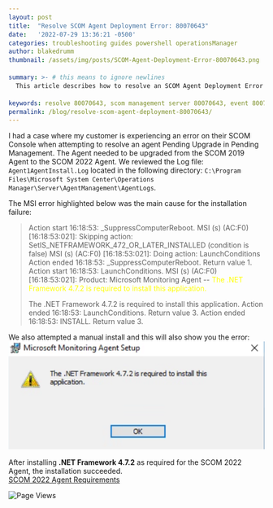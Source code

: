```yaml
---
layout: post
title:  "Resolve SCOM Agent Deployment Error: 80070643"
date:   '2022-07-29 13:36:21 -0500'
categories: troubleshooting guides powershell operationsManager
author: blakedrumm
thumbnail: /assets/img/posts/SCOM-Agent-Deployment-Error-80070643.png

summary: >- # this means to ignore newlines
  This article describes how to resolve an SCOM Agent Deployment Error you may experience which can affect the ability to upgrade or install an Agent. 

keywords: resolve 80070643, scom management server 80070643, event 80070643, scom agent upgrade error, agent update error
permalink: /blog/resolve-scom-agent-deployment-80070643/
---
```

 I had a case where my customer is experiencing an error on their SCOM Console when attempting to resolve an agent Pending Upgrade in Pending Management. The Agent needed to be upgraded from the SCOM 2019 Agent to the SCOM 2022 Agent. We reviewed the Log file: `Agent1AgentInstall.Log` located in the following directory: `C:\Program Files\Microsoft System Center\Operations Manager\Server\AgentManagement\AgentLogs`.
 
 The MSI error highlighted below was the main cause for the installation failure:
  > Action start 16:18:53: _SuppressComputerReboot.
  > MSI (s) (AC:F0) [16:18:53:021]: Skipping action: SetIS_NETFRAMEWORK_472_OR_LATER_INSTALLED (condition is false)
  > MSI (s) (AC:F0) [16:18:53:021]: Doing action: LaunchConditions
  > Action ended 16:18:53: _SuppressComputerReboot. Return value 1.
  > Action start 16:18:53: LaunchConditions.
  > MSI (s) (AC:F0) [16:18:53:021]: Product: Microsoft Monitoring Agent -- <span style="color:yellow">The .NET Framework 4.7.2 is required to install this application.
  > 
  > The .NET Framework 4.7.2 is required to install this application.</span>
  > Action ended 16:18:53: LaunchConditions. Return value 3.
  > Action ended 16:18:53: INSTALL. Return value 3.

We also attempted a manual install and this will also show you the error:
![DotNET Missing MSI Error](/assets/img/posts/dotNET-4_7_2-missing.png)

After installing **.NET Framework 4.7.2** as required for the SCOM 2022 Agent, the installation succeeded. \
[SCOM 2022 Agent Requirements](https://docs.microsoft.com/system-center/scom/system-requirements?view=sc-om-2022#microsoft-monitoring-agent-operating-system)

![Page Views](https://counter.blakedrumm.com/count/tag.svg?url=blakedrumm.com/blog/resolve-scom-agent-deployment-80070643/)

<!--
Having trouble with Pages? Check out our [documentation](https://docs.github.com/categories/github-pages-basics/) or [contact support](https://support.github.com/contact) and we’ll help you sort it out.
-->
